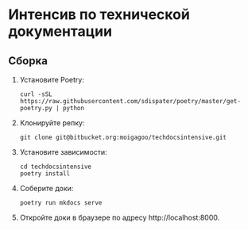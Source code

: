 # Интенсив по технической документации

## Сборка

1.  Установите Poetry:

    ```shell
    curl -sSL https://raw.githubusercontent.com/sdispater/poetry/master/get-poetry.py | python
    ```

2.  Клонируйте репку:

    ```shell
    git clone git@bitbucket.org:moigagoo/techdocsintensive.git
    ```

3.  Установите зависимости:

    ```shell
    cd techdocsintensive
    poetry install
    ```

4.  Соберите доки:

    ```shell
    poetry run mkdocs serve
    ```

5.  Откройте доки в браузере по адресу http://localhost:8000.